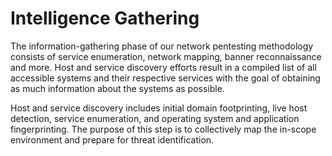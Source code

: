 # Intelligence Gathering

The information-gathering phase of our network pentesting methodology consists of service enumeration, network mapping, banner reconnaissance and more. Host and service discovery efforts result in a compiled list of all accessible systems and their respective services with the goal of obtaining as much information about the systems as possible.

Host and service discovery includes initial domain footprinting, live host detection, service enumeration, and operating system and application fingerprinting. The purpose of this step is to collectively map the in-scope environment and prepare for threat identification.
